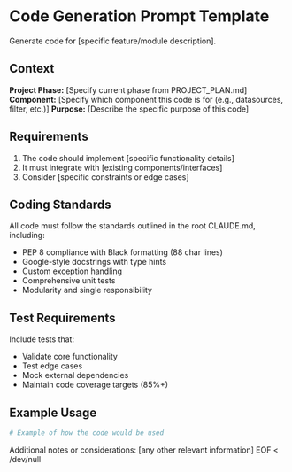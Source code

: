 # Code Generation Prompt Template

Generate code for [specific feature/module description].

## Context

**Project Phase:** [Specify current phase from PROJECT_PLAN.md]
**Component:** [Specify which component this code is for (e.g., datasources, filter, etc.)]
**Purpose:** [Describe the specific purpose of this code]

## Requirements

1. The code should implement [specific functionality details]
2. It must integrate with [existing components/interfaces]
3. Consider [specific constraints or edge cases]

## Coding Standards

All code must follow the standards outlined in the root CLAUDE.md, including:
- PEP 8 compliance with Black formatting (88 char lines)
- Google-style docstrings with type hints
- Custom exception handling
- Comprehensive unit tests
- Modularity and single responsibility

## Test Requirements

Include tests that:
- Validate core functionality
- Test edge cases
- Mock external dependencies
- Maintain code coverage targets (85%+)

## Example Usage

```python
# Example of how the code would be used
```

Additional notes or considerations: [any other relevant information]
EOF < /dev/null
